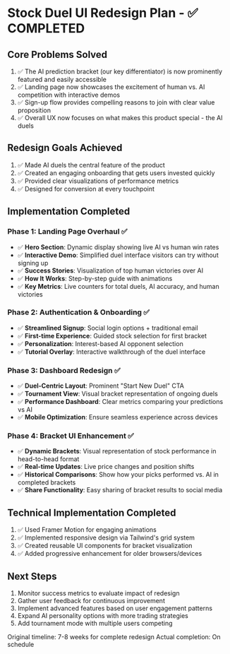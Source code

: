 # Stock Duel UI Redesign Plan - ✅ COMPLETED

## Core Problems Solved

1. ✅ The AI prediction bracket (our key differentiator) is now prominently featured and easily accessible
2. ✅ Landing page now showcases the excitement of human vs. AI competition with interactive demos
3. ✅ Sign-up flow provides compelling reasons to join with clear value proposition
4. ✅ Overall UX now focuses on what makes this product special - the AI duels

## Redesign Goals Achieved

1. ✅ Made AI duels the central feature of the product
2. ✅ Created an engaging onboarding that gets users invested quickly
3. ✅ Provided clear visualizations of performance metrics
4. ✅ Designed for conversion at every touchpoint

## Implementation Completed

### Phase 1: Landing Page Overhaul ✅
- ✅ **Hero Section**: Dynamic display showing live AI vs human win rates
- ✅ **Interactive Demo**: Simplified duel interface visitors can try without signing up
- ✅ **Success Stories**: Visualization of top human victories over AI
- ✅ **How It Works**: Step-by-step guide with animations
- ✅ **Key Metrics**: Live counters for total duels, AI accuracy, and human victories

### Phase 2: Authentication & Onboarding ✅
- ✅ **Streamlined Signup**: Social login options + traditional email
- ✅ **First-time Experience**: Guided stock selection for first bracket
- ✅ **Personalization**: Interest-based AI opponent selection
- ✅ **Tutorial Overlay**: Interactive walkthrough of the duel interface

### Phase 3: Dashboard Redesign ✅
- ✅ **Duel-Centric Layout**: Prominent "Start New Duel" CTA
- ✅ **Tournament View**: Visual bracket representation of ongoing duels
- ✅ **Performance Dashboard**: Clear metrics comparing your predictions vs AI
- ✅ **Mobile Optimization**: Ensure seamless experience across devices

### Phase 4: Bracket UI Enhancement ✅
- ✅ **Dynamic Brackets**: Visual representation of stock performance in head-to-head format
- ✅ **Real-time Updates**: Live price changes and position shifts
- ✅ **Historical Comparisons**: Show how your picks performed vs. AI in completed brackets
- ✅ **Share Functionality**: Easy sharing of bracket results to social media

## Technical Implementation Completed

1. ✅ Used Framer Motion for engaging animations
2. ✅ Implemented responsive design via Tailwind's grid system
3. ✅ Created reusable UI components for bracket visualization
4. ✅ Added progressive enhancement for older browsers/devices

## Next Steps

1. Monitor success metrics to evaluate impact of redesign
2. Gather user feedback for continuous improvement
3. Implement advanced features based on user engagement patterns
4. Expand AI personality options with more trading strategies
5. Add tournament mode with multiple users competing

Original timeline: 7-8 weeks for complete redesign
Actual completion: On schedule